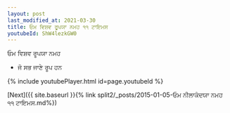 ```yaml
---
layout: post
last_modified_at: 2021-03-30
title: ਓਮ ਵਿਸ਼ਵ ਰੂਪਯਾ ਨਮਹ ੧੧ ਟਾਇਮਸ
youtubeId: ShW4lezkGW0
---
```

 
 
 ਓਮ ਵਿਸ਼ਵ ਰੂਪਯਾ ਨਮਹ  
 
 -  ਜੋ ਸਭ ਜਾਣੇ ਰੂਪ ਹਨ 
 
  
 
  
 
 
 
 
 
 


{% include youtubePlayer.html id=page.youtubeId %}
 
[Next]({{ site.baseurl }}{% link  split2/_posts/2015-01-05-ਓਮ ਨੀਲਾਕੰਦਯਾ ਨਮਹ ੧੧ ਟਾਇਮਸ.md%})
 
